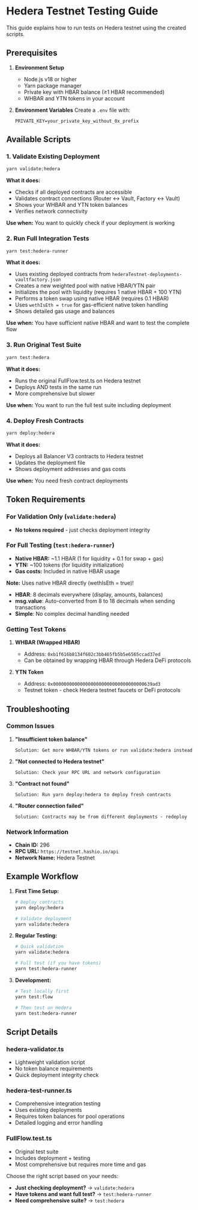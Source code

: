 # Hedera Testnet Testing Guide

This guide explains how to run tests on Hedera testnet using the created scripts.

## Prerequisites

1. **Environment Setup**
   - Node.js v18 or higher
   - Yarn package manager
   - Private key with HBAR balance (≥1 HBAR recommended)
   - WHBAR and YTN tokens in your account

2. **Environment Variables**
   Create a `.env` file with:
   ```
   PRIVATE_KEY=your_private_key_without_0x_prefix
   ```

## Available Scripts

### 1. Validate Existing Deployment
```bash
yarn validate:hedera
```
**What it does:**
- Checks if all deployed contracts are accessible
- Validates contract connections (Router ↔ Vault, Factory ↔ Vault)
- Shows your WHBAR and YTN token balances
- Verifies network connectivity

**Use when:** You want to quickly check if your deployment is working

### 2. Run Full Integration Tests
```bash
yarn test:hedera-runner
```
**What it does:**
- Uses existing deployed contracts from `hederaTestnet-deployments-vaultfactory.json`
- Creates a new weighted pool with native HBAR/YTN pair
- Initializes the pool with liquidity (requires 1 native HBAR + 100 YTN)
- Performs a token swap using native HBAR (requires 0.1 HBAR)
- Uses `wethIsEth = true` for gas-efficient native token handling
- Shows detailed gas usage and balances

**Use when:** You have sufficient native HBAR and want to test the complete flow

### 3. Run Original Test Suite
```bash
yarn test:hedera
```
**What it does:**
- Runs the original FullFlow.test.ts on Hedera testnet
- Deploys AND tests in the same run
- More comprehensive but slower

**Use when:** You want to run the full test suite including deployment

### 4. Deploy Fresh Contracts
```bash
yarn deploy:hedera
```
**What it does:**
- Deploys all Balancer V3 contracts to Hedera testnet
- Updates the deployment file
- Shows deployment addresses and gas costs

**Use when:** You need fresh contract deployments

## Token Requirements

### For Validation Only (`validate:hedera`)
- **No tokens required** - just checks deployment integrity

### For Full Testing (`test:hedera-runner`)
- **Native HBAR:** ~1.1 HBAR (1 for liquidity + 0.1 for swap + gas)
- **YTN:** ~100 tokens (for liquidity initialization)
- **Gas costs:** Included in native HBAR usage

**Note:** Uses native HBAR directly (wethIsEth = true)!
- **HBAR**: 8 decimals everywhere (display, amounts, balances)
- **msg.value**: Auto-converted from 8 to 18 decimals when sending transactions
- **Simple**: No complex decimal handling needed

### Getting Test Tokens

1. **WHBAR (Wrapped HBAR)**
   - Address: `0xb1f616b8134f602c3bb465fb5b5e6565ccad37ed`
   - Can be obtained by wrapping HBAR through Hedera DeFi protocols

2. **YTN Token**
   - Address: `0x0000000000000000000000000000000000639ad3`
   - Testnet token - check Hedera testnet faucets or DeFi protocols

## Troubleshooting

### Common Issues

1. **"Insufficient token balance"**
   ```
   Solution: Get more WHBAR/YTN tokens or run validate:hedera instead
   ```

2. **"Not connected to Hedera testnet"**
   ```
   Solution: Check your RPC URL and network configuration
   ```

3. **"Contract not found"**
   ```
   Solution: Run yarn deploy:hedera to deploy fresh contracts
   ```

4. **"Router connection failed"**
   ```
   Solution: Contracts may be from different deployments - redeploy
   ```

### Network Information
- **Chain ID:** 296
- **RPC URL:** `https://testnet.hashio.io/api`
- **Network Name:** Hedera Testnet

## Example Workflow

1. **First Time Setup:**
   ```bash
   # Deploy contracts
   yarn deploy:hedera
   
   # Validate deployment
   yarn validate:hedera
   ```

2. **Regular Testing:**
   ```bash
   # Quick validation
   yarn validate:hedera
   
   # Full test (if you have tokens)
   yarn test:hedera-runner
   ```

3. **Development:**
   ```bash
   # Test locally first
   yarn test:flow
   
   # Then test on Hedera
   yarn test:hedera-runner
   ```

## Script Details

### hedera-validator.ts
- Lightweight validation script
- No token balance requirements
- Quick deployment integrity check

### hedera-test-runner.ts
- Comprehensive integration testing
- Uses existing deployments
- Requires token balances for pool operations
- Detailed logging and error handling

### FullFlow.test.ts
- Original test suite
- Includes deployment + testing
- Most comprehensive but requires more time and gas

Choose the right script based on your needs:
- **Just checking deployment?** → `validate:hedera`
- **Have tokens and want full test?** → `test:hedera-runner`  
- **Need comprehensive suite?** → `test:hedera`